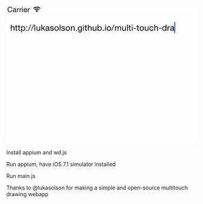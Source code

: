 ![Appium Logo Drawing](/third.gif)

Install appium and wd.js

Run appium, have iOS 7.1 simulator installed

Run main.js

Thanks to @lukasolson for making a simple and open-source multitouch drawing webapp
